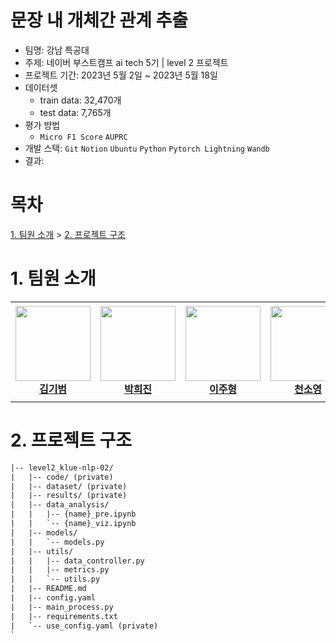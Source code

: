 # 문장 내 개체간 관계 추출

- 팀명: 강남 특공대
- 주제: 네이버 부스트캠프 ai tech 5기 | level 2 프로젝트
- 프로젝트 기간: 2023년 5월 2일 ~ 2023년 5월 18일
- 데이터셋
  - train data: 32,470개
  - test data: 7,765개
- 평가 방법
  - `Micro F1 Score` `AUPRC`
- 개발 스택: `Git` `Notion` `Ubuntu` `Python` `Pytorch Lightning` `Wandb`
- 결과: 

# 목차
[1. 팀원 소개](#1-팀원-소개) > [2. 프로젝트 구조](#2-프로젝트-구조)

# 1. 팀원 소개

<table>
    <tr height="160px">
        <td align="center" width="150px">
            <a href="https://github.com/gibum1228"><img height="120px" width="120px" src="https://avatars.githubusercontent.com/gibum1228"/></a>
            <br/>
            <a href="https://github.com/gibum1228"><strong>김기범</strong></a>
            <br />
        </td>
        <td align="center" width="150px">
            <a href="https://github.com/heejinsara"><img height="120px" width="120px" src="https://avatars.githubusercontent.com/heejinsara"/></a>
            <br/>
            <a href="https://github.com/heejinsara"><strong>박희진</strong></a>
            <br />
        </td>
        <td align="center" width="150px">
            <a href="https://github.com/LewisVille-flow"><img height="120px" width="120px" src="https://avatars.githubusercontent.com/LewisVille-flow"/></a>
            <br/>
            <a href="https://github.com/LewisVille-flow"><strong>이주형</strong></a>
            <br />
        </td>
        <td align="center" width="150px">
            <a href="https://github.com/Forbuds"><img height="120px" width="120px" src="https://avatars.githubusercontent.com/Forbuds"/></a>
            <br/>
            <a href="https://github.com/Forbuds"><strong>천소영</strong></a>
            <br />
        </td>
        <td align="center" width="150px">
            <a href="https://github.com/rustic-snob"><img height="120px" width="120px" src="https://avatars.githubusercontent.com/rustic-snob"/></a>
            <br/>
            <a href="https://github.com/rustic-snob"><strong>천재원</strong></a>
            <br />
        </td>
    </tr>
</table>

# 2. 프로젝트 구조

```html
|-- level2_klue-nlp-02/
|   |-- code/ (private)
|   |-- dataset/ (private)
|   |-- results/ (private)
|   |-- data_analysis/
|   |   |-- {name}_pre.ipynb
|   |   `-- {name}_viz.ipynb
|   |-- models/
|   |   `-- models.py
|   |-- utils/
|   |   |-- data_controller.py
|   |   |-- metrics.py
|   |   `-- utils.py
|   |-- README.md
|   |-- config.yaml
|   |-- main_process.py
|   |-- requirements.txt
|   `-- use_config.yaml (private)
`
```